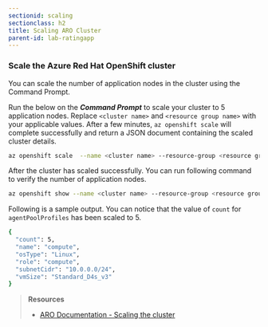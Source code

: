 ```yaml
---
sectionid: scaling
sectionclass: h2
title: Scaling ARO Cluster
parent-id: lab-ratingapp
---
```


### Scale the Azure Red Hat OpenShift cluster

You can scale the number of application nodes in the cluster using the Command Prompt.

Run the below on the ***Command Prompt*** to scale your cluster to 5 application nodes. Replace `<cluster name>` and `<resource group name>` with your applicable values. After a few minutes, `az openshift scale` will complete successfully and return a JSON document containing the scaled cluster details.

```sh
az openshift scale  --name <cluster name> --resource-group <resource group name> --compute-count 5
```

After the cluster has scaled successfully. You can run following command to verify the number of application nodes.

```sh
az openshift show --name <cluster name> --resource-group <resource group name> --query "agentPoolProfiles"[0]
```

Following is a sample output. You can notice that the value of `count` for `agentPoolProfiles` has been scaled to 5.

```sh
{
  "count": 5,
  "name": "compute",
  "osType": "Linux",
  "role": "compute",
  "subnetCidr": "10.0.0.0/24",
  "vmSize": "Standard_D4s_v3"
}
```

> **Resources**
> * [ARO Documentation - Scaling the cluster](https://docs.microsoft.com/en-us/azure/openshift/tutorial-scale-cluster)
